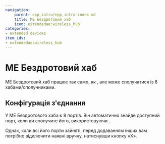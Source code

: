 ```yaml
---
navigation:
    parent: epp_intro/epp_intro-index.md
    title: МЕ Бездротовий хаб
    icon: extendedae:wireless_hub
categories:
- extended devices
item_ids:
- extendedae:wireless_hub
---
```


# МЕ Бездротовий хаб

<Row gap="20">
<BlockImage id="extendedae:wireless_hub" scale="6"></BlockImage>
</Row>

МЕ Бездротовий хаб працює так само, як <ItemLink id="extendedae:wireless_connect" />, але може сполучатися із 8 хабами/сполучниками.

## Конфігурація з'єднання

У ME Бездротового хаба є 8 портів. Він автоматично знайде доступний порт, коли ви сполучите його, використовуючи <ItemLink id="extendedae:wireless_tool" />.

Однак, коли всі його порти зайняті, перед додаванням інших вам потрібно відключити наявні вручну, натиснувши кнопку «X».
